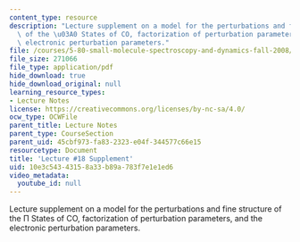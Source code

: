 ```yaml
---
content_type: resource
description: "Lecture supplement on a model for the perturbations and fine structure\
  \ of the \u03A0 States of CO, factorization of perturbation parameters, and the\
  \ electronic perturbation parameters."
file: /courses/5-80-small-molecule-spectroscopy-and-dynamics-fall-2008/10e3c54343158a33b89a783f7e1e1ed6_18s_analpertb.pdf
file_size: 271066
file_type: application/pdf
hide_download: true
hide_download_original: null
learning_resource_types:
- Lecture Notes
license: https://creativecommons.org/licenses/by-nc-sa/4.0/
ocw_type: OCWFile
parent_title: Lecture Notes
parent_type: CourseSection
parent_uid: 45cbf973-fa83-2323-e04f-344577c66e15
resourcetype: Document
title: 'Lecture #18 Supplement'
uid: 10e3c543-4315-8a33-b89a-783f7e1e1ed6
video_metadata:
  youtube_id: null
---
```

Lecture supplement on a model for the perturbations and fine structure of the Π States of CO, factorization of perturbation parameters, and the electronic perturbation parameters.